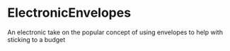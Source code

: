 # ElectronicEnvelopes
An electronic take on the popular concept of using envelopes to help with sticking to a budget
